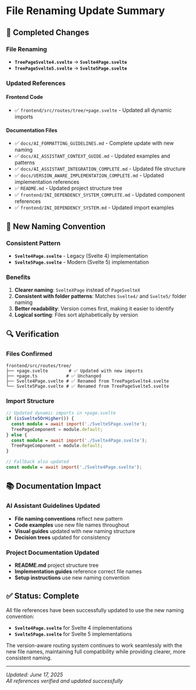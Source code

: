 # File Renaming Update Summary

## 🔄 Completed Changes

### **File Renaming**
- **`TreePageSvelte4.svelte`** → **`Svelte4Page.svelte`**
- **`TreePageSvelte5.svelte`** → **`Svelte5Page.svelte`**

### **Updated References**

#### **Frontend Code**
- ✅ `frontend/src/routes/tree/+page.svelte` - Updated all dynamic imports

#### **Documentation Files**
- ✅ `docs/AI_FORMATTING_GUIDELINES.md` - Complete update with new naming
- ✅ `docs/AI_ASSISTANT_CONTEXT_GUIDE.md` - Updated examples and patterns
- ✅ `docs/AI_ASSISTANT_INTEGRATION_COMPLETE.md` - Updated file structure
- ✅ `docs/VERSION_AWARE_IMPLEMENTATION_COMPLETE.md` - Updated implementation references
- ✅ `README.md` - Updated project structure tree
- ✅ `frontend/INI_DEPENDENCY_SYSTEM_COMPLETE.md` - Updated component references
- ✅ `frontend/INI_DEPENDENCY_SYSTEM.md` - Updated import examples

## 🎯 New Naming Convention

### **Consistent Pattern**
- **`Svelte4Page.svelte`** - Legacy (Svelte 4) implementation
- **`Svelte5Page.svelte`** - Modern (Svelte 5) implementation

### **Benefits**
1. **Clearer naming**: `SvelteXPage` instead of `PageSvelteX`
2. **Consistent with folder patterns**: Matches `Svelte4/` and `Svelte5/` folder naming
3. **Better readability**: Version comes first, making it easier to identify
4. **Logical sorting**: Files sort alphabetically by version

## 🔍 Verification

### **Files Confirmed**
```
frontend/src/routes/tree/
├── +page.svelte        # ✅ Updated with new imports
├── +page.ts           # ✅ Unchanged 
├── Svelte4Page.svelte # ✅ Renamed from TreePageSvelte4.svelte
└── Svelte5Page.svelte # ✅ Renamed from TreePageSvelte5.svelte
```

### **Import Structure**
```typescript
// Updated dynamic imports in +page.svelte
if (isSvelte5OrHigher()) {
  const module = await import('./Svelte5Page.svelte');
  TreePageComponent = module.default;
} else {
  const module = await import('./Svelte4Page.svelte');
  TreePageComponent = module.default;
}

// Fallback also updated
const module = await import('./Svelte4Page.svelte');
```

## 📚 Documentation Impact

### **AI Assistant Guidelines Updated**
- **File naming conventions** reflect new pattern
- **Code examples** use new file names throughout
- **Visual guides** updated with new naming structure
- **Decision trees** updated for consistency

### **Project Documentation Updated**
- **README.md** project structure tree
- **Implementation guides** reference correct file names
- **Setup instructions** use new naming convention

## ✅ Status: Complete

All file references have been successfully updated to use the new naming convention:
- **`Svelte4Page.svelte`** for Svelte 4 implementations
- **`Svelte5Page.svelte`** for Svelte 5 implementations

The version-aware routing system continues to work seamlessly with the new file names, maintaining full compatibility while providing clearer, more consistent naming.

---

*Updated: June 17, 2025*  
*All references verified and updated successfully*
